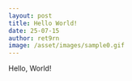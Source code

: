 ```yaml
---
layout: post
title: Hello World!
date: 25-07-15
author: ret9rn
image: /asset/images/sample0.gif
---
```

Hello, World!
